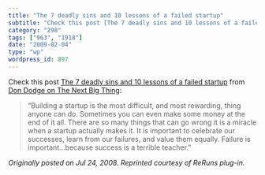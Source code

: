 ```yaml
---
title: "The 7 deadly sins and 10 lessons of a failed startup"
subtitle: "Check this post [The 7 deadly sins and 10 lessons of a failed startup](http://feeds.feedburner.com/~..."
category: "298"
tags: ["963", "1918"]
date: "2009-02-04"
type: "wp"
wordpress_id: 897
---
```

Check this post [The 7 deadly sins and 10 lessons of a failed startup](http://feeds.feedburner.com/~r/TheNextBigThing/~3/340000873/the-7-deadly-sins-and-10-lessons-of-a-failed-startup.html) from [Don Dodge on The Next Big Thing](http://dondodge.typepad.com/the_next_big_thing/index.rdf):
> “Building a startup is the most difficult, and most rewarding, thing anyone can do. Sometimes you can even make some money at the end of it all. There are so many things that can go wrong it is a miracle when a startup actually makes it. It is important to celebrate our successes, learn from our failures, and value them equally. Failure is important…because success is a terrible teacher.”

*Originally posted on Jul 24, 2008. Reprinted courtesy of ReRuns plug-in.*